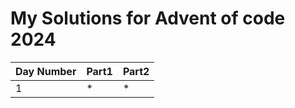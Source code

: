 # My Solutions for Advent of code 2024

Day Number | Part1 | Part2
-----------| ----- | ------
    1      |   *   |   *